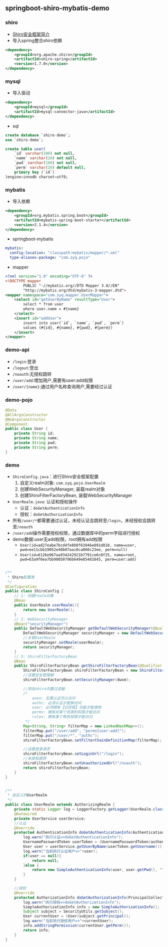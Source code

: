 ## springboot-shiro-mybatis-demo
### shiro
* [Shiro安全框架简介](https://www.jianshu.com/p/7a64c3f3b47d)
* 导入spring整合shiro依赖
```xml
<dependency>
    <groupId>org.apache.shiro</groupId>
    <artifactId>shiro-spring</artifactId>
    <version>1.7.0</version>
</dependency>
```
### mysql
* 导入驱动
```xml
<dependency>
    <groupId>mysql</groupId>
    <artifactId>mysql-connector-java</artifactId>
</dependency>
```
* sql
```sql
create database `shiro-demo`;
use `shiro-demo`;

create table user(
    `id` varchar(100) not null,
    `name` varchar(20) not null,
    `pwd` varchar(100) not null,
    `perm` varchar(20) default null,
    primary key (`id`)
)engine=innodb charset=utf8;
```
### mybatis
* 导入依赖
```xml
<dependency>
    <groupId>org.mybatis.spring.boot</groupId>
    <artifactId>mybatis-spring-boot-starter</artifactId>
    <version>2.1.4</version>
</dependency>
```
* springboot-mybatis
```yml
mybatis:
  config-location: "classpath:mybatis/mapper/*.xml"
  type-aliases-package: "com.zyq.pojo"
```
* mapper
```xml
<?xml version="1.0" encoding="UTF-8" ?>
<!DOCTYPE mapper
        PUBLIC "-//mybatis.org//DTD Mapper 3.0//EN"
        "http://mybatis.org/dtd/mybatis-3-mapper.dtd">
<mapper namespace="com.zyq.mapper.UserMapper">
    <select id="getUserByName" resultType="User">
        select * from user 
        where user.name = #{name}
    </select>
    <insert id="addUser">
        insert into user(`id`, `name`, `pwd`, `perm`)
        values (#{id}, #{name}, #{pwd}, #{perm})
    </insert>
</mapper>
```
### demo-api
* `/login`:登录
* `/logout`:登出
* `/noauth`:无授权跳转
* `/user/add`:增加用户,需要有user:add权限
* `/user/{name}`:通过用户名称查询用户,需要经过认证
### demo-pojo
```java
@Data
@AllArgsConstructor
@NoArgsConstructor
@Component
public class User {
    private String id;
    private String name;
    private String pwd;
    private String perm;
}
```
### demo
* `ShiroConfig.java`：进行Shiro安全框架配置
    1. 自定义realm对象: `com.zyq.pojo.UserRealm`
    2. 创建WebSecurityManager, 装载realm对象
    3. 创建ShiroFilterFactoryBean, 装载WebSecurityManager
* `UserRealm.java`: 认证和授权操作
    * 认证：`doGetAuthenticationInfo`
    * 授权：`doGetAuthorizationInfo`
* 所有`/user/*`都需要通过认证，未经认证会跳转至`/login`，未经授权会跳转至`/noauth`
* `/user/add`操作需要授权权限，通过数据库中的perm字段进行授权
* demo数据:user无add权限，root拥有add权限
    * `User(id=ad27eabe7bcd4fe8b8f63946e891d810, name=user, pwd=ee11cbb19052e40b07aac0ca060c23ee, perm=null)`
    * `User(id=6126e967aa934242921b7791ce6c0f25, name=root, pwd=63a9f0ea7bb98050796b649e85481845, perm=user:add)`

```java

/**
 * Shiro配置类
 */
@Configuration
public class ShiroConfig {
    // 1: 创建realm对象
    @Bean
    public UserRealm userRealm(){
        return new UserRealm();
    }
    // 2: WebSecurityManager
    @Bean("securityManager")
    public DefaultWebSecurityManager getDefaultWebSecurityManager(@Qualifier("userRealm") UserRealm userRealm){
        DefaultWebSecurityManager securityManager = new DefaultWebSecurityManager();
        //关联UserRealm
        securityManager.setRealm(userRealm);
        return securityManager;
    }
    // 3: ShiroFilterFactoryBean
    @Bean
    public ShiroFilterFactoryBean getShiroFilterFactoryBean(@Qualifier("securityManager")DefaultWebSecurityManager dwsm){
        ShiroFilterFactoryBean shiroFilterFactoryBean = new ShiroFilterFactoryBean();
        //设置安全管理器
        shiroFilterFactoryBean.setSecurityManager(dwsm);

        //添加shiro内置过滤器
        /*
            anon: 无需认证可以访问
            authc: 必须认证才能够访问
            user: 必须拥有【记住我】功能才能使用
            perms: 拥有对某个资源的权限才能访问
            roles: 拥有某个角色权限才能访问
         */
        Map<String, String> filterMap = new LinkedHashMap<>();
        filterMap.put("/user/add", "perms[user:add]");
        filterMap.put("/user/*", "authc");
        shiroFilterFactoryBean.setFilterChainDefinitionMap(filterMap);

        //设置登录请求
        shiroFilterFactoryBean.setLoginUrl("/login");
        //未授权跳转
        shiroFilterFactoryBean.setUnauthorizedUrl("/noauth");
        return shiroFilterFactoryBean;
    }
}
```

```java

/**
 * 自定义的UserRealm
 */
public class UserRealm extends AuthorizingRealm {
    private static Logger log = LoggerFactory.getLogger(UserRealm.class);
    @Autowired
    private UserService userService;
    //认证
    @Override
    protected AuthenticationInfo doGetAuthenticationInfo(AuthenticationToken authenticationToken) throws AuthenticationException {
        log.warn("执行认证=>doGetAuthenticationInfo");
        UsernamePasswordToken userToken = (UsernamePasswordToken)authenticationToken;
        User user = userService.getUserByName(userToken.getUsername());
        log.warn("当前执行认证用户=>"+user);
        if(user == null){
            return null;
        }else {
            return new SimpleAuthenticationInfo(user, user.getPwd(), "");
        }
    }

    //授权
    @Override
    protected AuthorizationInfo doGetAuthorizationInfo(PrincipalCollection principalCollection) {
        log.warn("执行授权=>doGetAuthorizationInfo");
        SimpleAuthorizationInfo info = new SimpleAuthorizationInfo();
        Subject subject = SecurityUtils.getSubject();
        User currentUser = (User)subject.getPrincipal();
        log.warn("当前执行授权用户=>"+currentUser);
        info.addStringPermission(currentUser.getPerm());
        return info;
    }
}

```

